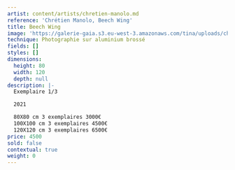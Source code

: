 ```yaml
---
artist: content/artists/chretien-manolo.md
reference: 'Chrétien Manolo, Beech Wing'
title: Beech Wing
image: 'https://galerie-gaia.s3.eu-west-3.amazonaws.com/tina/uploads/chretien-manolo/galerie-gaia-manolo-chretien-BEECH-WING-80x120.jpg'
technique: Photographie sur aluminium brossé
fields: []
styles: []
dimensions:
  height: 80
  width: 120
  depth: null
description: |-
  Exemplaire 1/3

  2021

  80X80 cm 3 exemplaires 3000€  
  100X100 cm 3 exemplaires 4500€  
  120X120 cm 3 exemplaires 6500€
price: 4500
sold: false
contextual: true
weight: 0
---
```



